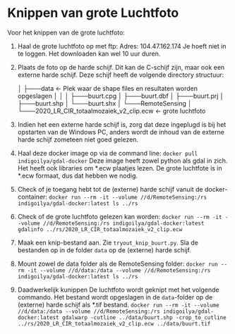 # Knippen van grote Luchtfoto

Voor het knippen van de grote luchtfoto:

1. Haal de grote luchtfoto op met ftp:
    Adres: 104.47.162.174
    Je hoeft niet in te loggen.
    Het downloaden kan wel 10 uur duren.

2. Plaats de foto op de harde schijf. Dit kan de C-schijf zijn, maar ook een externe harde schijf.
   Deze schijf heeft de volgende directory structuur:
    
    │
    ├───data                            <- Plek waar de shape files en resultaten worden opgeslagen
    │   │
    │   ├───buurt.cpg
    │   ├───buurt.dbf
    │   ├───buurt.prj
    │   ├───buurt.shp
    │   └───buurt.shx
    │
    └───RemoteSensing
        │
        └───2020_LR_CIR_totaalmozaiek_v2_clip.ecw   <- grote luchtfoto


3. Indien het een externe harde schijf is, zorg dat deze ingeplugd is bij het opstarten van de
   Windows PC, anders wordt de inhoud van de externe harde schijf zometeen niet goed gelezen.

4. Haal deze docker image op via de command line: `docker pull indigoilya/gdal-docker`
    Deze image heeft zowel python als gdal in zich.
    Het heeft ook libraries om *.ecw plaatjes lezen.
    De grote luchtfote is in *.ecw formaat, dus dat hebben we nodig.

5. Check of je toegang hebt tot de (externe) harde schijf vanuit de docker-container:
    `docker run --rm -it --volume //d/RemoteSensing:/rs indigoilya/gdal-docker:latest ls ../rs`

6. Check of de grote luchtfoto gelezen kan worden:
    `docker run --rm -it --volume //d/RemoteSensing:/rs indigoilya/gdal-docker:latest gdalinfo ../rs/2020_LR_CIR_totaalmozaiek_v2_clip.ecw`

7. Maak een knip-bestand aan. Zie `tryout_knip_buurt.py`.
    Sla de bestanden op in de folder `data` op de (externe) harde schijf.

8. Mount zowel de data folder als de RemoteSensing folder:
    `docker run --rm -it --volume //d/data:/data --volume //d/RemoteSensing:/rs indigoilya/gdal-docker:latest ls ../rs`

9. Daadwerkelijk kunippen
    De luchtfoto wordt geknipt met het volgende commando. 
    Het bestand wordt opgeslagen in de `data`-folder op de (externe) harde schijf als *.tif bestand.
       `docker run --rm -it --volume //d/data:/data --volume //d/RemoteSensing:/rs indigoilya/gdal-docker:latest gdalwarp -cutline ../data/buurt.shp -crop_to_cutline  ../rs/2020_LR_CIR_totaalmozaiek_v2_clip.ecw ../data/buurt.tif`